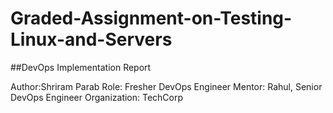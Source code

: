 # Graded-Assignment-on-Testing-Linux-and-Servers

##DevOps Implementation Report

Author:Shriram Parab
Role: Fresher DevOps Engineer
Mentor: Rahul, Senior DevOps Engineer
Organization: TechCorp
